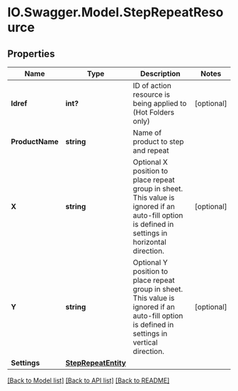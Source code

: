 # IO.Swagger.Model.StepRepeatResource
## Properties

Name | Type | Description | Notes
------------ | ------------- | ------------- | -------------
**Idref** | **int?** | ID of action resource is being applied to (Hot Folders only) | [optional] 
**ProductName** | **string** | Name of product to step and repeat | 
**X** | **string** | Optional X position to place repeat group in sheet.  This value is ignored if an auto-fill option is defined in settings in horizontal direction. | [optional] 
**Y** | **string** | Optional Y position to place repeat group in sheet.  This value is ignored if an auto-fill option is defined in settings in vertical direction. | [optional] 
**Settings** | [**StepRepeatEntity**](StepRepeatEntity.md) |  | 

[[Back to Model list]](../README.md#documentation-for-models) [[Back to API list]](../README.md#documentation-for-api-endpoints) [[Back to README]](../README.md)

